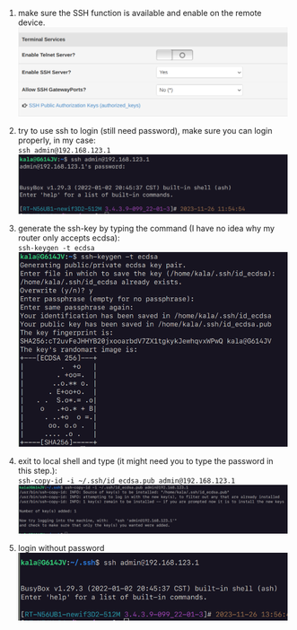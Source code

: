 1. make sure the SSH function is available and enable on the remote device.\
   ![image](./images/1.png)

2. try to use ssh to login (still need password), make sure you can login properly, in my case:\
   `ssh admin@192.168.123.1`\
   ![image](./images/2.png)

3. generate the ssh-key by typing the command (I have no idea why my router only accepts ecdsa):\
   `ssh-keygen -t ecdsa`\
   ![image](./images/3.png)

4. exit to local shell and type (it might need you to type the password in this step.):\
   `ssh-copy-id -i ~/.ssh/id_ecdsa.pub admin@192.168.123.1`\
   ![image](./images/4.png)

5. login without password\
   ![image](./images/5.png)
